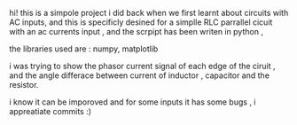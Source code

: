 hi!
this is a simpole project i did back when we first learnt about circuits with AC inputs, 
and this is specificly desined for a simplle RLC parrallel cicuit with an ac currents input , 
and the scrpipt has been writen in python , 

the libraries used are : numpy, matplotlib

i was trying to show the phasor current signal of each edge of the ciruit , and the angle 
differace between current of inductor  , capacitor and the resistor.

i know it can be imporoved and for some inputs it has some bugs , i appreatiate commits :)
